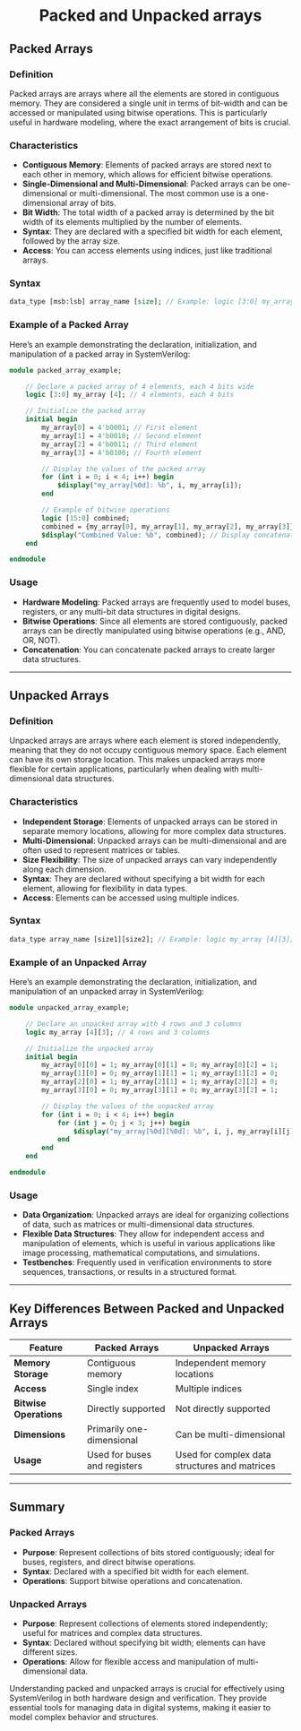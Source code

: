 # <p align = center> Packed and Unpacked arrays </p>



## Packed Arrays

### Definition
Packed arrays are arrays where all the elements are stored in contiguous memory. They are considered a single unit in terms of bit-width and can be accessed or manipulated using bitwise operations. This is particularly useful in hardware modeling, where the exact arrangement of bits is crucial.

### Characteristics
- **Contiguous Memory**: Elements of packed arrays are stored next to each other in memory, which allows for efficient bitwise operations.
- **Single-Dimensional and Multi-Dimensional**: Packed arrays can be one-dimensional or multi-dimensional. The most common use is a one-dimensional array of bits.
- **Bit Width**: The total width of a packed array is determined by the bit width of its elements multiplied by the number of elements.
- **Syntax**: They are declared with a specified bit width for each element, followed by the array size.
- **Access**: You can access elements using indices, just like traditional arrays.

### Syntax
```systemverilog
data_type [msb:lsb] array_name [size]; // Example: logic [3:0] my_array [4];
```

### Example of a Packed Array
Here’s an example demonstrating the declaration, initialization, and manipulation of a packed array in SystemVerilog:

```systemverilog
module packed_array_example;

    // Declare a packed array of 4 elements, each 4 bits wide
    logic [3:0] my_array [4]; // 4 elements, each 4 bits

    // Initialize the packed array
    initial begin
        my_array[0] = 4'b0001; // First element
        my_array[1] = 4'b0010; // Second element
        my_array[2] = 4'b0011; // Third element
        my_array[3] = 4'b0100; // Fourth element

        // Display the values of the packed array
        for (int i = 0; i < 4; i++) begin
            $display("my_array[%0d]: %b", i, my_array[i]);
        end

        // Example of bitwise operations
        logic [15:0] combined;
        combined = {my_array[0], my_array[1], my_array[2], my_array[3]}; // Concatenate
        $display("Combined Value: %b", combined); // Display concatenated value
    end

endmodule
```

### Usage
- **Hardware Modeling**: Packed arrays are frequently used to model buses, registers, or any multi-bit data structures in digital designs.
- **Bitwise Operations**: Since all elements are stored contiguously, packed arrays can be directly manipulated using bitwise operations (e.g., AND, OR, NOT).
- **Concatenation**: You can concatenate packed arrays to create larger data structures.

---

## Unpacked Arrays

### Definition
Unpacked arrays are arrays where each element is stored independently, meaning that they do not occupy contiguous memory space. Each element can have its own storage location. This makes unpacked arrays more flexible for certain applications, particularly when dealing with multi-dimensional data structures.

### Characteristics
- **Independent Storage**: Elements of unpacked arrays can be stored in separate memory locations, allowing for more complex data structures.
- **Multi-Dimensional**: Unpacked arrays can be multi-dimensional and are often used to represent matrices or tables.
- **Size Flexibility**: The size of unpacked arrays can vary independently along each dimension.
- **Syntax**: They are declared without specifying a bit width for each element, allowing for flexibility in data types.
- **Access**: Elements can be accessed using multiple indices.

### Syntax
```systemverilog
data_type array_name [size1][size2]; // Example: logic my_array [4][3];
```

### Example of an Unpacked Array
Here’s an example demonstrating the declaration, initialization, and manipulation of an unpacked array in SystemVerilog:

```systemverilog
module unpacked_array_example;

    // Declare an unpacked array with 4 rows and 3 columns
    logic my_array [4][3]; // 4 rows and 3 columns

    // Initialize the unpacked array
    initial begin
        my_array[0][0] = 1; my_array[0][1] = 0; my_array[0][2] = 1;
        my_array[1][0] = 0; my_array[1][1] = 1; my_array[1][2] = 0;
        my_array[2][0] = 1; my_array[2][1] = 1; my_array[2][2] = 0;
        my_array[3][0] = 0; my_array[3][1] = 0; my_array[3][2] = 1;

        // Display the values of the unpacked array
        for (int i = 0; i < 4; i++) begin
            for (int j = 0; j < 3; j++) begin
                $display("my_array[%0d][%0d]: %b", i, j, my_array[i][j]);
            end
        end
    end

endmodule
```

### Usage
- **Data Organization**: Unpacked arrays are ideal for organizing collections of data, such as matrices or multi-dimensional data structures.
- **Flexible Data Structures**: They allow for independent access and manipulation of elements, which is useful in various applications like image processing, mathematical computations, and simulations.
- **Testbenches**: Frequently used in verification environments to store sequences, transactions, or results in a structured format.

---

## Key Differences Between Packed and Unpacked Arrays

| Feature            | Packed Arrays                       | Unpacked Arrays                       |
|--------------------|-------------------------------------|---------------------------------------|
| **Memory Storage**  | Contiguous memory                   | Independent memory locations           |
| **Access**         | Single index                        | Multiple indices                       |
| **Bitwise Operations** | Directly supported                 | Not directly supported                 |
| **Dimensions**     | Primarily one-dimensional           | Can be multi-dimensional               |
| **Usage**          | Used for buses and registers        | Used for complex data structures and matrices |

---

## Summary

### Packed Arrays
- **Purpose**: Represent collections of bits stored contiguously; ideal for buses, registers, and direct bitwise operations.
- **Syntax**: Declared with a specified bit width for each element.
- **Operations**: Support bitwise operations and concatenation.

### Unpacked Arrays
- **Purpose**: Represent collections of elements stored independently; useful for matrices and complex data structures.
- **Syntax**: Declared without specifying bit width; elements can have different sizes.
- **Operations**: Allow for flexible access and manipulation of multi-dimensional data.

Understanding packed and unpacked arrays is crucial for effectively using SystemVerilog in both hardware design and verification. They provide essential tools for managing data in digital systems, making it easier to model complex behavior and structures.
